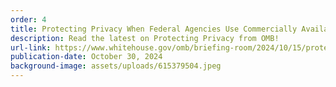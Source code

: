 ```yaml
---
order: 4
title: Protecting Privacy When Federal Agencies Use Commercially Available Information
description: Read the latest on Protecting Privacy from OMB!
url-link: https://www.whitehouse.gov/omb/briefing-room/2024/10/15/protecting-privacy-when-federal-agencies-use-commercially-available-information/
publication-date: October 30, 2024
background-image: assets/uploads/615379504.jpeg
---
```

